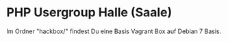 PHP Usergroup Halle (Saale)
===========================

Im Ordner "hackbox/" findest Du eine Basis Vagrant Box auf Debian 7 Basis. 
